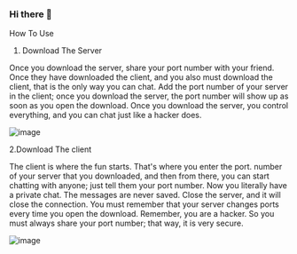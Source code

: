 ### Hi there 👋

How To Use
1. Download The Server

Once you download the server, share your port number with your friend. Once they have downloaded the client, and you also must download the client, that is the only way you can chat. Add the port number of your server in the client; once you download the server, the port number will show up as soon as you open the download. Once you download the server, you control everything, and you can chat just like a hacker does.

![image](https://user-images.githubusercontent.com/129081077/228097265-7ea666fd-e43b-4da9-9160-6d6ef53ddec6.png)



2.Download The client

The client is where the fun starts. That's where you enter the port. number of your server that you downloaded, and then from there, you can start chatting with anyone; just tell them your port number. Now you literally have a private chat. The messages are never saved. Close the server, and it will close the connection. You must remember that your server changes ports every time you open the download. Remember, you are a hacker. So you must always share your port number; that way, it is very secure.

![image](https://user-images.githubusercontent.com/129081077/228097341-288df054-a44d-427d-800e-b274e0f2260d.png)
